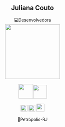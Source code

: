  <h2 align="center">Juliana Couto  </h2> 

<div align="center">💻Desenvolvedora </div>






<div align="center">

  
  <img height="180em" src="https://github-readme-stats.vercel.app/api/top-langs/?username=JuCouto&layout=compact&langs_count=7&theme=ligth"/>
</div>
 <div align="center"><br><img style="width: 48px;gap:10px;" src="https://api.iconify.design/vscode-icons/file-type-csharp2.svg"><img style="width: 45px;" src="https://api.iconify.design/logos/dotnet.svg"><div>




 

 
<div align="center"> <br> <img style="width: 22px;" src="https://api.iconify.design/logos:html-5.svg"> <img style="width: 22px;" src="https://api.iconify.design/logos:css-3.svg">  <img style="width: 26px;" src="https://api.iconify.design/logos:javascript.svg"></div>

📍Petrópolis-RJ

<!--
**JuCouto/JuCouto** is a ✨ _special_ ✨ repository because its `README.md` (this file) appears on your GitHub profile.

Here are some ideas to get you started:
https://api.iconify.design/logos:react.svg

<div align="center"><br><img style="width: 15px;" src="https://api.iconify.design/logos:figma.svg"></div>
<img src="https://api.iconify.design/logos:javascript.svg">
<img src="https://api.iconify.design/codicon:book.svg">
<img src="https://api.iconify.design/logos:java.svg">
<div align="center"><br><img style="width: 25px;gap:10px;" src="https://api.iconify.design/logos:java.svg">    <img style="width: 25px;" src="https://www.clipartmax.com/png/middle/241-2411261_categories-spring-tool-suite-icon.png"><div>
<div align="center">
-->
